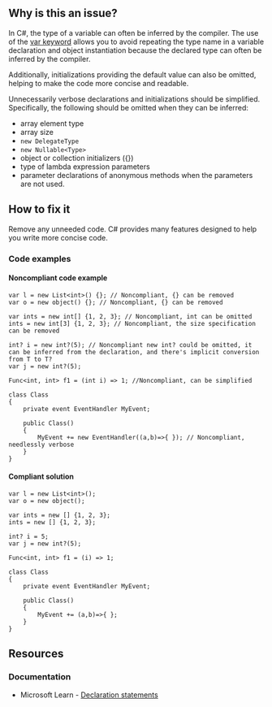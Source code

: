 ## Why is this an issue?
 
In C#, the type of a variable can often be inferred by the compiler. The use of the [var keyword]([https://learn.microsoft.com/en-us/dotnet/csharp/programming-guide/classes-and-structs/implicitly-typed-local-variables](https://learn.microsoft.com/en-us/dotnet/csharp/programming-guide/classes-and-structs/implicitly-typed-local-variables)) allows you to avoid repeating the type name in a variable declaration and object instantiation because the declared type can often be inferred by the compiler.
 
Additionally, initializations providing the default value can also be omitted, helping to make the code more concise and readable.
 
Unnecessarily verbose declarations and initializations should be simplified. Specifically, the following should be omitted when they can be inferred:
 
- array element type
- array size
- `new DelegateType`
- `new Nullable<Type>`
- object or collection initializers ({})
- type of lambda expression parameters
- parameter declarations of anonymous methods when the parameters are not used.

## How to fix it
 
Remove any unneeded code. C# provides many features designed to help you write more concise code.
 
### Code examples
 
#### Noncompliant code example

    var l = new List<int>() {}; // Noncompliant, {} can be removed
    var o = new object() {}; // Noncompliant, {} can be removed
    
    var ints = new int[] {1, 2, 3}; // Noncompliant, int can be omitted
    ints = new int[3] {1, 2, 3}; // Noncompliant, the size specification can be removed
    
    int? i = new int?(5); // Noncompliant new int? could be omitted, it can be inferred from the declaration, and there's implicit conversion from T to T?
    var j = new int?(5);
    
    Func<int, int> f1 = (int i) => 1; //Noncompliant, can be simplified
    
    class Class
    {
        private event EventHandler MyEvent;
    
        public Class()
        {
            MyEvent += new EventHandler((a,b)=>{ }); // Noncompliant, needlessly verbose
        }
    }

#### Compliant solution

    var l = new List<int>();
    var o = new object();
    
    var ints = new [] {1, 2, 3};
    ints = new [] {1, 2, 3};
    
    int? i = 5;
    var j = new int?(5);
    
    Func<int, int> f1 = (i) => 1;
    
    class Class
    {
        private event EventHandler MyEvent;
    
        public Class()
        {
            MyEvent += (a,b)=>{ };
        }
    }

## Resources
 
### Documentation

- Microsoft Learn - [Declaration
  statements](https://learn.microsoft.com/en-us/dotnet/csharp/language-reference/statements/declarations)